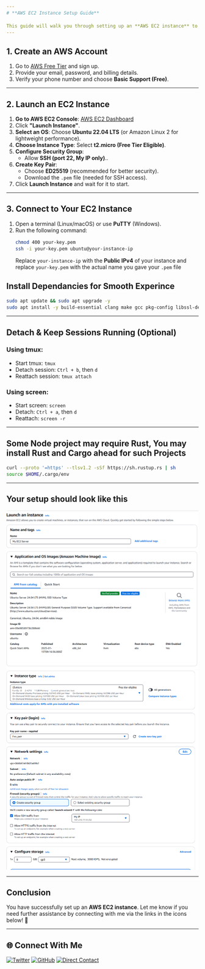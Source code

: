 ```yaml
---
# **AWS EC2 Instance Setup Guide**

This guide will walk you through setting up an **AWS EC2 instance** to run a CLI-based **crypto node** for free using the AWS Free Tier.
---
```


## **1. Create an AWS Account**
1. Go to [AWS Free Tier](https://aws.amazon.com/free/) and sign up.
2. Provide your email, password, and billing details.
3. Verify your phone number and choose **Basic Support (Free)**.
---
## **2. Launch an EC2 Instance**
1. **Go to AWS EC2 Console**: [AWS EC2 Dashboard](https://console.aws.amazon.com/ec2)
2. Click **"Launch Instance"**.
3. **Select an OS**: Choose **Ubuntu 22.04 LTS** (or Amazon Linux 2 for lightweight performance).
4. **Choose Instance Type**: Select **t2.micro (Free Tier Eligible)**.
5. **Configure Security Group**:
   - Allow **SSH (port 22, My IP only)**..
6. **Create Key Pair**:
   - Choose **ED25519** (recommended for better security).
   - Download the `.pem` file (needed for SSH access).
7. Click **Launch Instance** and wait for it to start.
---
## **3. Connect to Your EC2 Instance**
1. Open a terminal (Linux/macOS) or use **PuTTY** (Windows).
2. Run the following command:
   ```bash
   chmod 400 your-key.pem
   ssh -i your-key.pem ubuntu@your-instance-ip
   ```
   Replace `your-instance-ip` with the **Public IPv4** of your instance and replace `your-key.pem` with the actual name you gave your `.pem` file
 
## Install Dependancies for Smooth Experince
```bash
sudo apt update && sudo apt upgrade -y
sudo apt install -y build-essential clang make gcc pkg-config libssl-dev libcrypto++-dev libc6-dev zlib1g-dev curl wget tmux screen
```
---
## Detach & Keep Sessions Running (Optional)
### Using **tmux**:
- Start tmux: `tmux`
- Detach session: `Ctrl + b`, then `d`
- Reattach session: `tmux attach`

### Using **screen**:
- Start screen: `screen`
- Detach: `Ctrl + a`, then `d`
- Reattach: `screen -r`

---
## Some Node project may require Rust, You may install Rust and Cargo ahead for such Projects
```bash
curl --proto '=https' --tlsv1.2 -sSf https://sh.rustup.rs | sh
source $HOME/.cargo/env
```
---
## **Your setup should look like this**

<div align = "center">

<img src = "Instance EC2.png" alt = "EC2 Instance Launch page">
<img src = "EC2.png" alt = "EC2 Config Screenshot">

</div>

---

## **Conclusion**
You have successfully set up an **AWS EC2 instance**.
Let me know if you need further assistance by connecting with me via the links in the icons below! 🚀

---
## **🌐 Connect With Me**

[![Twitter](https://img.shields.io/badge/Twitter-%231DA1F2.svg?style=for-the-badge&logo=Twitter&logoColor=white)](https://twitter.com/oche_21)
[![GitHub](https://img.shields.io/badge/github-%23121011.svg?style=for-the-badge&logo=github&logoColor=white)](https://github.com/eso8484)
[![Direct Contact](https://img.shields.io/badge/Direct_Contact-%23009688.svg?style=for-the-badge&logo=telegram&logoColor=white)](https://t.me/eso8484)
